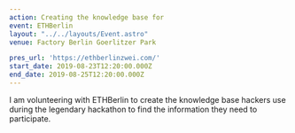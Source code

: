 ```yaml
---
action: Creating the knowledge base for
event: ETHBerlin
layout: "../../layouts/Event.astro"
venue: Factory Berlin Goerlitzer Park

pres_url: 'https://ethberlinzwei.com/'
start_date: 2019-08-23T12:20:00.000Z
end_date: 2019-08-25T12:20:00.000Z
---
```


I am volunteering with ETHBerlin to create the knowledge base hackers use during the legendary hackathon to find the information they need to participate.
